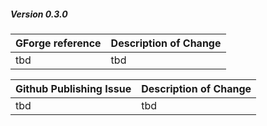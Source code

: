 
##### Version 0.3.0

|GForge reference|Description of Change|
|---|---|
|tbd|tbd|


|Github Publishing Issue|Description of Change|
|---|---|
|tbd|tbd|
